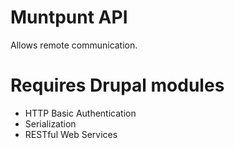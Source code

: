 Muntpunt API
============

Allows remote communication.

Requires Drupal modules
==
 * HTTP Basic Authentication
 * Serialization
 * RESTful Web Services

